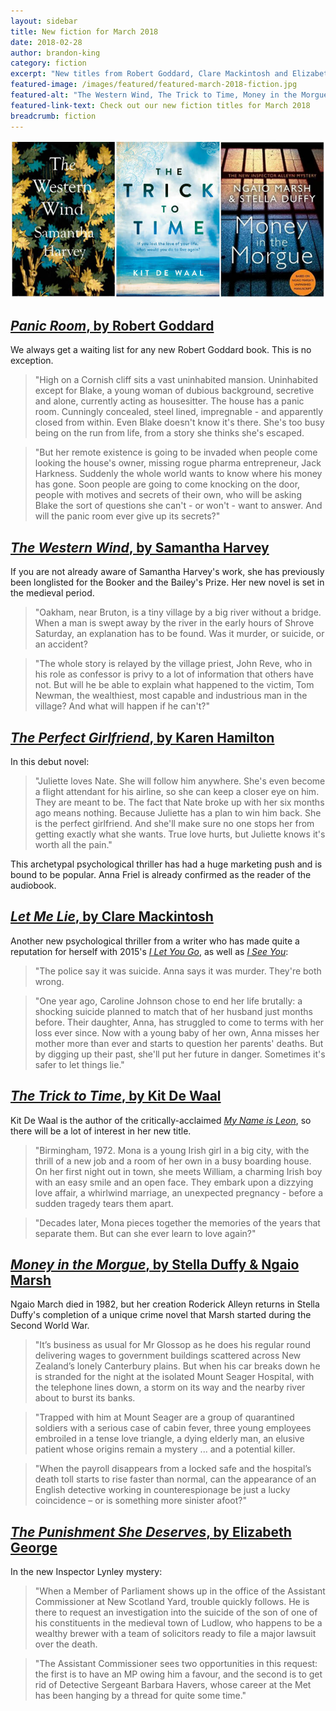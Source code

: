 ```yaml
---
layout: sidebar
title: New fiction for March 2018
date: 2018-02-28
author: brandon-king
category: fiction
excerpt: "New titles from Robert Goddard, Clare Mackintosh and Elizabeth George"
featured-image: /images/featured/featured-march-2018-fiction.jpg
featured-alt: "The Western Wind, The Trick to Time, Money in the Morgue"
featured-link-text: Check out our new fiction titles for March 2018
breadcrumb: fiction
---
```


![The Western Wind, The Trick to Time, Money in the Morgue](/images/featured/featured-march-2018-fiction.jpg)

## [<cite>Panic Room</cite>, by Robert Goddard](https://suffolk.spydus.co.uk/cgi-bin/spydus.exe/ENQ/OPAC/BIBENQ?BRN=2154011)

We always get a waiting list for any new Robert Goddard book. This is no exception.

> "High on a Cornish cliff sits a vast uninhabited mansion. Uninhabited except for Blake, a young woman of dubious background, secretive and alone, currently acting as housesitter. The house has a panic room. Cunningly concealed, steel lined, impregnable - and apparently closed from within. Even Blake doesn't know it's there. She's too busy being on the run from life, from a story she thinks she's escaped.

> "But her remote existence is going to be invaded when people come looking the house's owner, missing rogue pharma entrepreneur, Jack Harkness. Suddenly the whole world wants to know where his money has gone. Soon people are going to come knocking on the door, people with motives and secrets of their own, who will be asking Blake the sort of questions she can't - or won't - want to answer. And will the panic room ever give up its secrets?"

## [<cite>The Western Wind</cite>, by Samantha Harvey](https://suffolk.spydus.co.uk/cgi-bin/spydus.exe/ENQ/OPAC/BIBENQ?BRN=2334744)

If you are not already aware of Samantha Harvey's work, she has previously been longlisted for the Booker and the Bailey's Prize. Her new novel is set in the medieval period.

> "Oakham, near Bruton, is a tiny village by a big river without a bridge. When a man is swept away by the river in the early hours of Shrove Saturday, an explanation has to be found. Was it murder, or suicide, or an accident?

> "The whole story is relayed by the village priest, John Reve, who in his role as confessor is privy to a lot of information that others have not. But will he be able to explain what happened to the victim, Tom Newman, the wealthiest, most capable and industrious man in the village? And what will happen if he can't?"

## [<cite>The Perfect Girlfriend</cite>, by Karen Hamilton](https://suffolk.spydus.co.uk/cgi-bin/spydus.exe/ENQ/OPAC/BIBENQ?BRN=2333542)

In this debut novel:

> "Juliette loves Nate. She will follow him anywhere. She's even become a flight attendant for his airline, so she can keep a closer eye on him. They are meant to be. The fact that Nate broke up with her six months ago means nothing. Because Juliette has a plan to win him back. She is the perfect girlfriend. And she'll make sure no one stops her from getting exactly what she wants. True love hurts, but Juliette knows it's worth all the pain."

This archetypal psychological thriller has had a huge marketing push and is bound to be popular. Anna Friel is already confirmed as the reader of the audiobook.

## [<cite>Let Me Lie</cite>, by Clare Mackintosh](https://suffolk.spydus.co.uk/cgi-bin/spydus.exe/ENQ/OPAC/BIBENQ?BRN=2334673)

Another new psychological thriller from a writer who has made quite a reputation for herself with 2015's [<cite>I Let You Go</cite>](https://suffolk.spydus.co.uk/cgi-bin/spydus.exe/ENQ/OPAC/BIBENQ?BRN=1738493), as well as [<cite>I See You</cite>](https://suffolk.spydus.co.uk/cgi-bin/spydus.exe/ENQ/OPAC/BIBENQ?BRN=2132001):

> "The police say it was suicide. Anna says it was murder. They're both wrong.

> "One year ago, Caroline Johnson chose to end her life brutally: a shocking suicide planned to match that of her husband just months before. Their daughter, Anna, has struggled to come to terms with her loss ever since. Now with a young baby of her own, Anna misses her mother more than ever and starts to question her parents' deaths. But by digging up their past, she'll put her future in danger. Sometimes it's safer to let things lie."

## [<cite>The Trick to Time</cite>, by Kit De Waal](https://suffolk.spydus.co.uk/cgi-bin/spydus.exe/ENQ/OPAC/BIBENQ?BRN=2337634)

Kit De Waal is the author of the critically-acclaimed [<cite>My Name is Leon</cite>](https://suffolk.spydus.co.uk/cgi-bin/spydus.exe/ENQ/OPAC/BIBENQ?BRN=1963426), so there will be a lot of interest in her new title.

> "Birmingham, 1972. Mona is a young Irish girl in a big city, with the thrill of a new job and a room of her own in a busy boarding house. On her first night out in town, she meets William, a charming Irish boy with an easy smile and an open face. They embark upon a dizzying love affair, a whirlwind marriage, an unexpected pregnancy - before a sudden tragedy tears them apart.

> "Decades later, Mona pieces together the memories of the years that separate them. But can she ever learn to love again?"

## [<cite>Money in the Morgue</cite>, by Stella Duffy & Ngaio Marsh](https://suffolk.spydus.co.uk/cgi-bin/spydus.exe/ENQ/OPAC/BIBENQ?BRN=2333486)

Ngaio March died in 1982, but her creation Roderick Alleyn returns in Stella Duffy's completion of a unique crime novel that Marsh started during the Second World War.

> "It’s business as usual for Mr Glossop as he does his regular round delivering wages to government buildings scattered across New Zealand’s lonely Canterbury plains. But when his car breaks down he is stranded for the night at the isolated Mount Seager Hospital, with the telephone lines down, a storm on its way and the nearby river about to burst its banks.

> "Trapped with him at Mount Seager are a group of quarantined soldiers with a serious case of cabin fever, three young employees embroiled in a tense love triangle, a dying elderly man, an elusive patient whose origins remain a mystery ... and a potential killer.

> "When the payroll disappears from a locked safe and the hospital’s death toll starts to rise faster than normal, can the appearance of an English detective working in counterespionage be just a lucky coincidence – or is something more sinister afoot?"

## [<cite>The Punishment She Deserves</cite>, by Elizabeth George](https://suffolk.spydus.co.uk/cgi-bin/spydus.exe/ENQ/OPAC/BIBENQ?BRN=2333530)

In the new Inspector Lynley mystery:

> "When a Member of Parliament shows up in the office of the Assistant Commissioner at New Scotland Yard, trouble quickly follows. He is there to request an investigation into the suicide of the son of one of his constituents in the medieval town of Ludlow, who happens to be a wealthy brewer with a team of solicitors ready to file a major lawsuit over the death.

> "The Assistant Commissioner sees two opportunities in this request: the first is to have an MP owing him a favour, and the second is to get rid of Detective Sergeant Barbara Havers, whose career at the Met has been hanging by a thread for quite some time."
